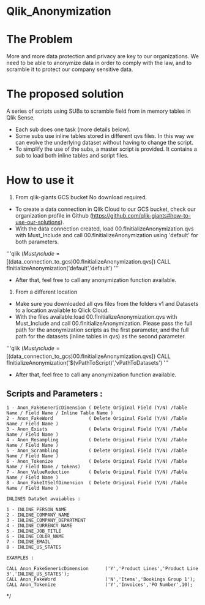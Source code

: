 # Qlik_Anonymization

# The Problem
More and more data protection and privacy are key to our organizations. We need to be able to anonymize data in order to comply with the law, and to scramble it to protect our company sensitive data.

# The proposed solution
A series of scripts using SUBs to scramble field from in memory tables in Qlik Sense.

- Each sub does one task (more details below).
- Some subs use inline tables stored in different qvs files. In this way we can evolve the underlying dataset without having to change the script.
- To simplify the use of the subs, a master script is provided. It contains a sub to load both inline tables and script files.

# How to use it
1. From qlik-giants GCS bucket
No download required.

- To create a data connection in Qlik Cloud to our GCS bucket, check our organization profile in Github (https://github.com/qlik-giants#how-to-use-our-solutions).
- With the data connection created, load 00.fInitializeAnonymization.qvs with Must_Include and call 00.fInitializeAnonymization using 'default' for both parameters.

'''qlik
$(Must_Include=[$(data_connection_to_gcs)00.fInitializeAnonymization.qvs])
CALL fInitializeAnonymization('default','default')
'''
- After that, feel free to call any anonymization function available.

1. From a different location

- Make sure you downloaded all qvs files from the folders v1 and Datasets to a location available to Qlick Cloud.
- With the files available:load 00.fInitializeAnonymization.qvs with Must_Include and call 00.fInitializeAnonymization. Please pass the full path for the anonymization scripts as the first parameter, and the full path for the datasets (inline tables in qvs) as the second parameter.

'''qlik
$(Must_Include=[$(data_connection_to_gcs)00.fInitializeAnonymization.qvs])
CALL fInitializeAnonymization('$(vPathToScript)','vPathToDatasets')
'''

- After that, feel free to call any anonymization function available.


## Scripts and Parameters :

	1 - Anon_FakeGenericDimension ( Delete Original Field (Y/N) /Table Name / Field Name / Inline Table Name )
    2 - Anon_FakeWord			  ( Delete Original Field (Y/N) /Table Name / Field Name )
    3 - Anon_Exists				  ( Delete Original Field (Y/N) /Table Name / Field Name )
    4 - Anon_Resampling			  ( Delete Original Field (Y/N) /Table Name / Field Name )
    5 - Anon_Scrambling			  ( Delete Original Field (Y/N) /Table Name / Field Name )
    6 - Anon_Tokenize			  ( Delete Original Field (Y/N) /Table Name / Field Name / tokens)
    7 - Anon_ValueReduction		  ( Delete Original Field (Y/N) /Table Name / Field Name )
    8 - Anon_FakeItSelfDimension  ( Delete Original Field (Y/N) /Table Name / Field Name )
    
    INLINES DataSet avaiables :
    
    1 - INLINE_PERSON_NAME
    2 - INLINE_COMPANY_NAME
    3 - INLINE_COMPANY_DEPARTMENT
    4 - INLINE_CURRENCY_NAME
    5 - INLINE_JOB_TITLE
    6 - INLINE_COLOR_NAME
    7 - INLINE_EMAIL
    8 - INLINE_US_STATES
    
    EXAMPLES :

    CALL Anon_FakeGenericDimension		('Y','Product Lines','Product Line 3','INLINE_US_STATES');
    CALL Anon_FakeWord					('N','Items','Bookings Group 1');
    CALL Anon_Tokenize    			    ('Y','Invoices','PO Number',10);
    
    

*/